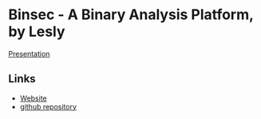 # Binsec - A Binary Analysis Platform, by Lesly

[Presentation](01-Lesly_binsec.pdf)

## Links

  * [Website](https://binsec.github.io)
  * [github repository](https://github.com/binsec/binsec)
